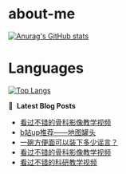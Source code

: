 # about-me
[![Anurag's GitHub stats](https://github-readme-stats.vercel.app/api?username=whitewatercn)](https://github.com/anuraghazra/github-readme-stats)

# Languages
[![Top Langs](https://github-readme-stats.vercel.app/api/top-langs/?username=whitewatercn)](https://github.com/anuraghazra/github-readme-stats)

📕 &nbsp;**Latest Blog Posts**
<!-- BLOG-POST-LIST:START -->
- [看过不错的骨科影像教学视频](https://forum.beginner.center/t/topic/432/12)
- [b站up推荐——地图罐头](https://forum.beginner.center/t/topic/894/1)
- [一碗方便面可以装下多少谣言？](https://forum.beginner.center/t/topic/893/1)
- [看过不错的骨科影像教学视频](https://forum.beginner.center/t/topic/432/11)
- [看过不错的科研教学视频](https://forum.beginner.center/t/topic/891/1)
<!-- BLOG-POST-LIST:END -->
